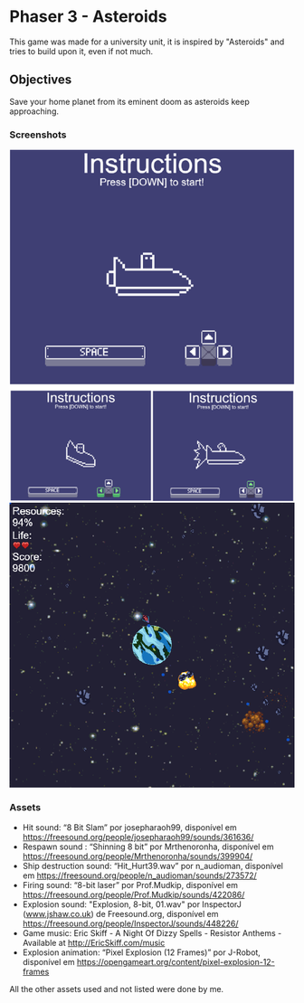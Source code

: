 # Phaser 3 - Asteroids
This game was made for a university unit, it is inspired by "Asteroids" and tries to build upon it, even if not much.

## Objectives
Save your home planet from its eminent doom as asteroids keep approaching.

### Screenshots
![Instructions](https://raw.githubusercontent.com/Hydreath/Phaser-3-game/master/images/instructions.png)
![Gameplay](https://raw.githubusercontent.com/Hydreath/Phaser-3-game/master/images/game.png)

### Assets
* Hit sound: “8 Bit Slam” por josepharaoh99, disponível em https://freesound.org/people/josepharaoh99/sounds/361636/
* Respawn sound : “Shinning 8 bit” por Mrthenoronha, disponível em https://freesound.org/people/Mrthenoronha/sounds/399904/
* Ship destruction sound: “Hit_Hurt39.wav” por n_audioman, disponível em https://freesound.org/people/n_audioman/sounds/273572/
* Firing sound: “8-bit laser” por Prof.Mudkip, disponível em https://freesound.org/people/Prof.Mudkip/sounds/422086/
* Explosion sound: "Explosion, 8-bit, 01.wav" por InspectorJ (www.jshaw.co.uk) de Freesound.org, disponível em https://freesound.org/people/InspectorJ/sounds/448226/
* Game music: Eric Skiff - A Night Of Dizzy Spells - Resistor Anthems - Available at http://EricSkiff.com/music
* Explosion animation: “Pixel Explosion (12 Frames)” por J-Robot, disponível em https://opengameart.org/content/pixel-explosion-12-frames

All the other assets used and not listed were done by me.
